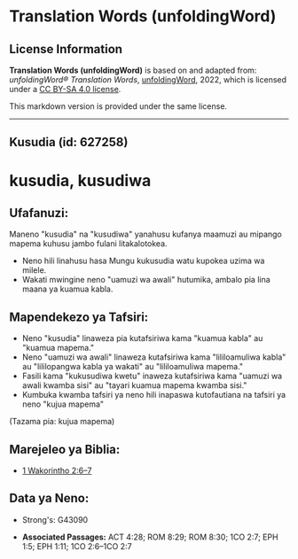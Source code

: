 # Translation Words (unfoldingWord)

## License Information

**Translation Words (unfoldingWord)** is based on and adapted from: _unfoldingWord® Translation Words_, [unfoldingWord](https://unfoldingword.org/utw), 2022, which is licensed under a [CC BY-SA 4.0 license](https://creativecommons.org/licenses/by-sa/4.0/legalcode.en).

This markdown version is provided under the same license.



--------------------------------

## Kusudia (id: 627258)

kusudia, kusudiwa
=================

Ufafanuzi:
----------

Maneno "kusudia" na "kusudiwa" yanahusu kufanya maamuzi au mipango mapema kuhusu jambo fulani litakalotokea.

* Neno hili linahusu hasa Mungu kukusudia watu kupokea uzima wa milele.
* Wakati mwingine neno "uamuzi wa awali" hutumika, ambalo pia lina maana ya kuamua kabla.

Mapendekezo ya Tafsiri:
-----------------------

* Neno "kusudia" linaweza pia kutafsiriwa kama "kuamua kabla" au "kuamua mapema."
* Neno "uamuzi wa awali" linaweza kutafsiriwa kama "lililoamuliwa kabla" au "lililopangwa kabla ya wakati" au "lililoamuliwa mapema."
* Fasili kama "kukusudiwa kwetu" inaweza kutafsiriwa kama "uamuzi wa awali kwamba sisi" au "tayari kuamua mapema kwamba sisi."
* Kumbuka kwamba tafsiri ya neno hili inapaswa kutofautiana na tafsiri ya neno "kujua mapema"

(Tazama pia: kujua mapema)

Marejeleo ya Biblia:
--------------------

* [1 Wakorintho 2:6–7](https://ref.ly/1Cor2:6-1Cor2:7)

Data ya Neno:
-------------

* Strong's: G43090

* **Associated Passages:** ACT 4:28; ROM 8:29; ROM 8:30; 1CO 2:7; EPH 1:5; EPH 1:11; 1CO 2:6–1CO 2:7

